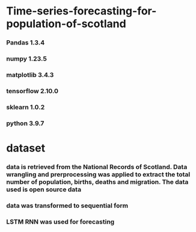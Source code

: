 # Time-series-forecasting-for-population-of-scotland
### Pandas 1.3.4
### numpy 1.23.5
### matplotlib 3.4.3
### tensorflow 2.10.0
### sklearn 1.0.2
### python 3.9.7

# dataset
### data is retrieved from the National Records of Scotland. Data wrangling and prerprocessing was applied to extract the total number of population, births, deaths and migration. The data used is open source data

### data was transformed to sequential form
### LSTM RNN was used for forecasting
